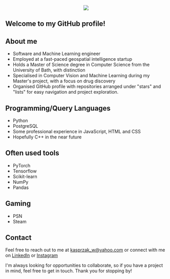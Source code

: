 <p align="center">
  <img src="https://user-images.githubusercontent.com/94233121/188243473-c1a93573-8a01-4ad6-a359-e3bd497e74e2.gif" />
</p>

## Welcome to my GitHub profile!

## About me
* Software and Machine Learning engineer
* Employed at a fast-paced geospatial intelligence startup
* Holds a Master of Science degree in Computer Science from the University of Bath, with distinction
* Specialised in Computer Vision and Machine Learning during my Master's project, with a focus on drug discovery
* Organised GitHub profile with repositories arranged under "stars" and "lists" for easy navigation and project exploration.

## Programming/Query Languages 
* Python
* PostgreSQL
* Some professional experience in JavaScript, HTML and CSS
* Hopefully C++ in the near future

## Often used tools
* PyTorch
* Tensorflow
* Scikit-learn
* NumPy
* Pandas

## Gaming
* PSN
* Steam

## Contact
Feel free to reach out to me at kasprzak_w@yahoo.com or connect with me on [LinkedIn](https://www.linkedin.com/in/wiktoriakasprzak/) or [Instagram](https://www.instagram.com/wxixcxixa/)

I'm always looking for opportunities to collaborate, so if you have a project in mind, feel free to get in touch. Thank you for stopping by!
